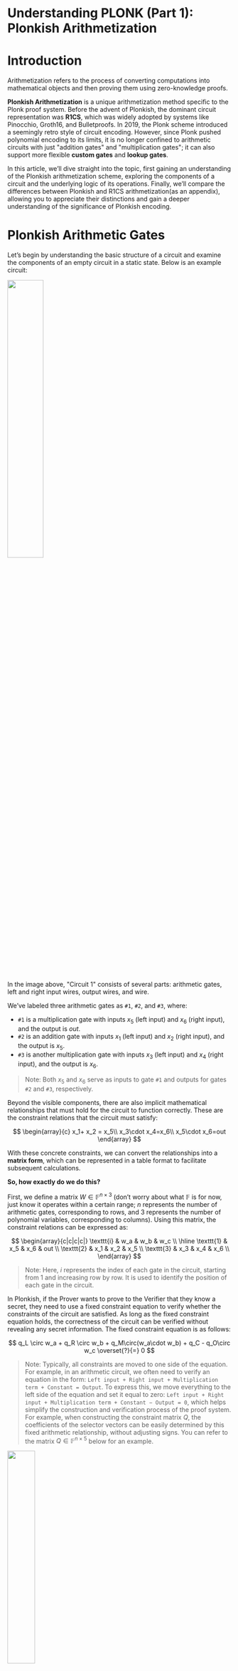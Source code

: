 # Understanding PLONK (Part 1): Plonkish Arithmetization

# Introduction

Arithmetization refers to the process of converting computations into mathematical objects and then proving them using zero-knowledge proofs.

**Plonkish Arithmetization** is a unique arithmetization method specific to the Plonk proof system. Before the advent of Plonkish, the dominant circuit representation was **R1CS**, which was widely adopted by systems like Pinocchio, Groth16, and Bulletproofs. In 2019, the Plonk scheme introduced a seemingly retro style of circuit encoding. However, since Plonk pushed polynomial encoding to its limits, it is no longer confined to arithmetic circuits with just "addition gates" and "multiplication gates"; it can also support more flexible **custom gates** and **lookup gates**.

In this article, we’ll dive straight into the topic, first gaining an understanding of the Plonkish arithmetization scheme, exploring the components of a circuit and the underlying logic of its operations. Finally, we’ll compare the differences between Plonkish and R1CS arithmetization(as an appendix), allowing you to appreciate their distinctions and gain a deeper understanding of the significance of Plonkish encoding.

# Plonkish Arithmetic Gates

Let’s begin by understanding the basic structure of a circuit and examine the components of an empty circuit in a static state. Below is an example circuit:

<img src="img/circuit1.png" width="40%" />

In the image above, "Circuit 1" consists of several parts: arithmetic gates, left and right input wires, output wires, and wire.

We’ve labeled three arithmetic gates as `#1`, `#2`, and `#3`, where:

- `#1` is a multiplication gate with inputs $x_5$ (left input) and $x_6$ (right input), and the output is $out$.
- `#2` is an addition gate with inputs $x_1$ (left input) and $x_2$ (right input), and the output is $x_5$.
- `#3` is another multiplication gate with inputs $x_3$ (left input) and $x_4$ (right input), and the output is $x_6$.

> Note: Both $x_5$ and $x_6$ serve as inputs to gate `#1` and outputs for gates `#2` and `#3`, respectively.

Beyond the visible components, there are also implicit mathematical relationships that must hold for the circuit to function correctly. These are the constraint relations that the circuit must satisfy:

$$
\begin{array}{c}
x_1+ x_2 = x_5\\
x_3\cdot x_4=x_6\\
x_5\cdot x_6=out
\end{array}
$$

With these concrete constraints, we can convert the relationships into a **matrix form**, which can be represented in a table format to facilitate subsequent calculations.

**So, how exactly do we do this?**

First, we define a matrix $W\in\mathbb{F}^{n\times 3}$ (don’t worry about what $\mathbb{F}$ is for now, just know it operates within a certain range; $n$ represents the number of arithmetic gates, corresponding to rows, and 3 represents the number of polynomial variables, corresponding to columns). Using this matrix, the constraint relations can be expressed as:

$$
\begin{array}{c|c|c|c|}
\texttt{i} & w_a & w_b & w_c  \\
\hline
\texttt{1} & x_5 & x_6 & out \\
\texttt{2} & x_1 & x_2 & x_5 \\
\texttt{3} & x_3 & x_4 & x_6 \\
\end{array}
$$

> Note: Here, $i$ represents the index of each gate in the circuit, starting from 1 and increasing row by row. It is used to identify the position of each gate in the circuit.

In Plonkish, if the Prover wants to prove to the Verifier that they know a secret, they need to use a fixed constraint equation to verify whether the constraints of the circuit are satisfied. As long as the fixed constraint equation holds, the correctness of the circuit can be verified without revealing any secret information. The fixed constraint equation is as follows:

$$
q_L \circ w_a + q_R \circ w_b + q_M\circ(w_a\cdot w_b) + q_C -  q_O\circ w_c \overset{?}{=} 0
$$

> Note: Typically, all constraints are moved to one side of the equation. For example, in an arithmetic circuit, we often need to verify an equation in the form:
> `Left input + Right input + Multiplication term + Constant = Output`.
> To express this, we move everything to the left side of the equation and set it equal to zero:
> `Left input + Right input + Multiplication term + Constant − Output = 0`,
> which helps simplify the construction and verification process of the proof system. For example, when constructing the constraint matrix $Q$, the coefficients of the selector vectors can be easily determined by this fixed arithmetic relationship, without adjusting signs. You can refer to the matrix $Q\in\mathbb{F}^{n\times5}$ below for an example.

<img src="img/Plonkish Arithmetization/Q.png" width="35%" />

In the fixed constraint equation above:

- $q_L$, $q_R$, $q_M$, $q_C$, and $q_O$ are **selector vectors** used to select specific variables or operations:
  - $q_L$: left input selector
  - $q_R$: right input selector
  - $q_M$: multiplication selector
  - $q_C$: constant selector
  - $q_O$: output selector
- $w_a$, $w_b$, and $w_c$ are variables (or values on the wires) in the circuit:
  - $w_a$: left input wire of each gate
  - $w_b$: right input wire of each gate
  - $w_c$: output wire of each gate
- $\circ$ denotes element-wise multiplication, also known as the **Hadamard product**.
- $\cdot$ denotes regular multiplication.

To verify the circuit, we need to construct the constraint matrix $Q$ based on the existing relationships.

**How do we construct the constraint matrix $Q$?**

Step one: move all constraints to one side of the equation, so:

- Gate `#1`: The original constraint $x_3\cdot x_4 = x_6$ becomes $x_3\cdot x_4 - x_6=0$.
- Gate `#2`: The constraint $x_1 + x_2 =x_5$ becomes $x_1 + x_2 - x_5=0$.
- Gate `#3`: The constraint $x_5 \cdot x_6 = out$ becomes $x_5 \cdot x_6 - out=0$.

> Why move everything to one side of the equation?
> 1. It standardizes all constraint equations into the form $f(x) = 0$, simplifying the process of handling and verifying these equations.
> 2. It clarifies the role and coefficients of each selector polynomial, avoiding confusion with signs.
> 3. During verification, the uniform equation form simplifies the process of checking and verifying polynomials.

Simple, right? Now, let’s move on to the next step.

Step two: based on the fixed constraint equation and the three transformed equations, determine the coefficients for the selector polynomials. We’ll likely use 0, 1, and -1 (where a coefficient of 0 represents an "off" state, and 1 or -1 represents an "on" state).

For **gate `#1`**:

Since $x_3\cdot x_4 - x_6=0$ must satisfy $q_L \circ w_a + q_R \circ w_b + q_M\circ(w_a\cdot w_b) + q_C - q_O\circ w_c = 0$, its left input selector $q_L=0$, right input selector $q_R=0$, multiplication selector $q_M=1$, constant selector $q_C=0$, and output selector $q_O=1$.

> We can determine the values of the selectors based on the constraint relationships, and we can also verify whether a constraint is enforced by checking the specific values of the selectors. The process works both ways.

We can verify the chosen selector values by plugging them into the fixed constraint equation $q_L \circ w_a + q_R \circ w_b + q_M\circ(w_a\cdot w_b) + q_C - q_O\circ w_c = 0$. For example, substituting the selector values for gate `#1`, the calculation looks like this:

$$
\begin{split}
0 \circ w_a + 0 \circ w_b + 1 \circ(w_a\cdot w_b) + 0 - 1\circ w_c & = 0\\
1 \circ(w_a\cdot w_b) + 0 - 1\circ w_c & = 0
\end{split}
$$

> $\circ$ specifically denotes the Hadamard product. Any matrix multiplied element-wise by the zero matrix results in zero.

Substituting the corresponding selector values (0 or 1, or -1) into the equation:

$$
\begin{split}
0 \circ w_a + 0 \circ w_b + 1 \circ(w_a\cdot w_b) + 0 - 1\circ w_c & = 0\\
1 \circ(w_a\cdot w_b) + 0 - 1\circ w_c & = 0\\
1\circ(w_a\cdot w_b) & = 1\circ w_c\\
x_5 \cdot x_6 & = out
\end{split}
$$

See! The final result $x_5 \cdot x_6 = out$ is consistent with the constraint relationship in the original circuit when substituting the selector values into the fixed equation.

By now, you should be able to apply what you’ve learned. We recommend you follow the steps above to derive the rest of the content:

- For **gate `#2`**: The constraint is $x_1+x_2-x_5=0$, so $q_L=1$, $q_R=1$, $q_M=0$, $q_C=0$, and $q_O=1$.
- For **gate `#3`**: The constraint is $x_5 \cdot x_6 = out$, so $q_L=0$, $q_R=0$, $q_M=1$, $q_C=0$, and $q_O=1$.

> If you look closely, you’ll notice that for a multiplication gate, like $x_5 \cdot x_6 = out$, both the addition selectors are "off" (selector coefficients are 0). For an addition gate, like $x_1+x_2-x_5=0$, the selectors on the right side are either 1 or -1, and they must be "on", rather than "off."

Now, let’s organize the data into a table, just like we did with $W$. We represent the constraint matrix $Q\in\mathbb{F}^{n\times5}$ (where $n$ is the number of arithmetic gates, corresponding to rows, and 5 represents the number of selector polynomials, corresponding to columns).

<img src="img/Plonkish Arithmetization/Q.png" width="35%" />

Here’s the key part!

Now that we have the constraint matrices $Q$ and $W$, we can verify whether the calculations from these two matrices satisfy the initial equation:

$$
q_L \circ w_a + q_R \circ w_b + q_M \circ (w_a \cdot w_b) + q_C - q_O \circ w_c = 0
$$

Substituting the given constraints into the above fixed equation and expanding it, we get the following:

$$
\left[
\begin{array}{c}
0\\
1 \\
0\\
\end{array}
\right]
\circ
\left[
\begin{array}{c}
x_5 \\
x_1 \\
x_3\\
\end{array}
\right]
+
\left[
\begin{array}{c}
0\\
1 \\
0\\
\end{array}
\right]
\circ
\left[
\begin{array}{c}
x_6 \\
x_2 \\
x_4\\
\end{array}
\right]
+
\left[
\begin{array}{c}
1\\
0 \\
1\\
\end{array}
\right]
\circ
\left[
\begin{array}{c}
x_5\cdot x_6 \\
x_1\cdot x_2 \\
x_3\cdot x_4\\
\end{array}
\right]=\left[
\begin{array}{c}
1\\
1 \\
1\\
\end{array}
\right]
\circ
\left[
\begin{array}{c}
out \\
x_5 \\
x_6\\
\end{array}
\right]
$$


Here’s the step-by-step simplification:

$$
\left[
\begin{array}{c}
0 \\
x_1 \\
0\\
\end{array}
\right]
+
\left[
\begin{array}{c}
0 \\
x_2 \\
0\\
\end{array}
\right]
+
\left[
\begin{array}{c}
x_5\cdot x_6 \\
0 \\
x_3\cdot x_4\\
\end{array}
\right]=\left[
\begin{array}{c}
out \\
x_5 \\
x_6\\
\end{array}
\right]
$$


After further simplification:

$$
\left[
\begin{array}{c}
x_5\cdot x_6 \\
x_1+x_2 \\
x_3\cdot x_4\\
\end{array}
\right]=\left[
\begin{array}{c}
out \\
x_5 \\
x_6\\
\end{array}
\right]
$$


By comparing the simplified result with the initial constraints, you can see that we have already reached the result—**the proof is complete**. The simplified result matches the original constraints, and the final result corresponds to the operations of the three gates.

However, the content of the $Q$ matrix alone is not sufficient to fully describe the example circuit above; we need additional elements.

</br>

# Copy Constraints

Let’s compare the two circuits below. They yield identical $Q$ matrices, but their circuit structures are completely different.

<img src="img/circuits comparison.png" width="70%" />

The difference between the two circuits is whether $x_5$ and $x_6$ are connected to gate `#1`.

<img src="img/W.png" width="40%" />

Referring to the circuit comparison diagram and matrix $W$, if the Prover directly fills the circuit values into matrix $W$, an **honest** Prover will input the same value in positions $(w_a,1)$ (first row, first column) and $(w_c,2)$ (second row, third column). However, a **malicious** Prover could input different values. If the malicious Prover also inputs different values in $(w_b,1)$ and $(w_c,3)$, they are effectively proving the circuit on the right rather than the agreed-upon circuit on the left.

<img src="img/Malicious prover fills in different values.png" width="40%" />

To prevent a **malicious** Prover from cheating, we need to introduce additional constraints, forcing an equivalence between variables, like $x_5 = x_7$ and $x_6 = x_8$ in the right-hand circuit, as shown below. This is equivalent to requiring the Prover to input identical values for the same variable in multiple places in the table.

<img src="img/new constraints.png" width="30%" />

This introduces a new type of constraint—**Copy Constraints**. In Plonk, **permutation proofs** are used to ensure that multiple positions in matrix $W$ satisfy these copy constraints. Let’s use the same circuit example to explain the basic idea.

<img src="img/W.png" width="40%" />


Imagine we arrange all the positions in the $W$ table into a vector:

$$
\vec{\sigma_0}=(\boxed{(w_a,1)}, (w_a,2), (w_a,3), \underline{(w_b,1)}, (w_b,2), (w_b,3), (w_c,1), \boxed{(w_c,2)}, \underline{(w_c,3)})
$$

We then swap the positions that should be equal. For example, in the circuit above, we require $(w_a,1) = (w_c,2)$ and $(w_b,1) = (w_c,3)$. After swapping, we get the following vector:

$$
\vec\sigma=(\boxed{(w_c,2)}, (w_a,2), (w_a,3), \underline{(w_c,3)}, (w_b,2), (w_b,3), (w_c,1), \boxed{(w_a,1)}, \underline{(w_b,1)})
$$


We then require the Prover to prove that **the $W$ matrix remains the same after this permutation**. The equality of values at swapped positions ensures that the Prover cannot cheat.

**Here’s another example**: when the values in three (or more) positions in a vector must be equal, we can simply cyclically shift these positions (left or right) and prove that the shifted vector is identical to the original.

For instance:

$$
A = (b_1, b_2, \underline{a_1}, b_3, \underline{a_2}, b_4, \underline{a_3})
$$

To prove that $a_1 = a_2 = a_3$, we only need to prove:

$$
A' =  (b_1, b_2, \underline{a_3}, b_3, \underline{a_1}, b_2, \underline{a_2}) \overset{?}{=} A
$$

In the permuted $\vec\{A'}$, $a_1$, $a_2$, and $a_3$ are shifted to the right: $a_1$ moves to the position of $a_2$, $a_2$ moves to the position of $a_3$, and $a_3$ moves to the position of $a_1$.

If $\vec{A'} = \vec{A}$, then all corresponding positions in $\vec{A'}$ and $\vec{A}$ should have equal values, giving us: $a_1 = a_3$, $a_2 = a_1$, and $a_3 = a_2$, which implies $a_1 = a_2 = a_3$. This method can be applied to any number of equality constraints. (For how to prove vector equality, refer to Section 3).

**How do we describe the swapping operations in the circuit value table?** We only need to record $\vec{\sigma}$, which tracks the mapping of the swapped positions. In other words, it shows which variable is swapped to which new position. We just need to record $\vec{\sigma}$, then we can descirbe the process. Also, $\vec{\sigma}$ can be written in table form:

<img src="img/position.png" width="40%" />


> Let's explain what the Matrix $T\in\mathbb{F}^{n\times3}$ above means:

> **Initial order ($i$ column)**:
> - The element in row 1 was initially in position 1.
> - The element in row 2 was initially in position 2.
> - The element in row 3 was initially in position 3.

> **$σ_a$ column**:
> - $w_c$ was initially in position 1 and was swapped to position 2.
> - $w_a$ was initially in position 2 and remained in position 2.
> - $w_a$ was initially in position 3 and remained in position 3.

> **$σ_b$ column**:
> - $w_c$ was initially in position 1 and was swapped to position 3.
> - $w_b$ was initially in position 2 and remained in position 2.
> - $w_b$ was initially in position 3 and remained in position 3.

> **$σ_c$ column**:
> - $w_c$ was initially in position 1 and remained there.
> - $w_a$ was initially in position 2 and was swapped to position 1.
> - $w_b$ was initially in position 3 and was swapped to position 1.


If you don't understand, I hope this figure blow will help you to feel the change of position:

<img src="img/position change.png" width="100%" />

> To summarize, the position matrix $T\in\mathbb{F}^{n\times3}$ reflects the mapping relationship. The specific position changes can be seen in the figure above. With this method, you don’t need to record how each variable is swapped, but only need to record the mapping relationship after the swap, which can simplify the description of complex swap operations.

As mentioned earlier, constructing only the constraint matrix $Q$ and the assignment matrix $W$ is not enough to fully describe the example circuit in the picture 「example: Circuit 1」. However, now that we’ve included the permutation vector $\vec\sigma$, together they can jointly describe and verify the circuit. The entire circuit can be described as $(Q, \sigma)$, and the circuit's values are represented by $W$.

<img src="img/matrixs.png" width="100%" />

$$
\mathsf{Plonkish}_0 \triangleq (Q, \sigma; W)
$$

</br>


# Circuit Verification Protocol Framework

Now that we have the description of the circuit’s structure and values, we can outline the Plonk protocol framework.

**The protocol’s computational process is as follows**:

First, the Prover and Verifier agree on a common circuit — $(Q, \sigma)$. Assume the circuit’s public output is $out = 99$, and $(x_1, x_2, x_3, x_4)$ are secret inputs.

The Prover fills in the $W$ matrix (which the Verifier cannot see):

$$
\begin{array}{c|c|c|c|}
i & w_a & w_b & w_c  \\
\hline
1 & \boxed{x_5} & \underline{x_6} & [out] \\
2 & x_1 & x_2 & \boxed{x_5} \\
3 & x_3 & x_4 & \underline{x_6} \\
4 & 0 & 0 & [out] \\
\end{array}
$$

The additional fourth row introduces an extra arithmetic constraint to ensure $out = 99$, emphasizing that the value of $out$ appears in the $Q$ matrix.

The agreed-upon $Q$ matrix between the Prover and Verifier is:

$$
\begin{array}{c|c|c|c|}
i & q_L & q_R & q_M & q_C & q_O  \\
\hline
1 & 0 & 0 & 1 & 0 & 1 \\
2 & 1 & 1 & 0 & 0 & 1 \\
3 & 0 & 0 & 1 & 0 & 1 \\
4 & 0 & 0 & 0 & 99 & 1 \\
\end{array}
$$

In the fourth row, the constraint $out = 99$ is enforced by substituting $(q_L = 0, q_R = 0, q_M = 0, q_C = 99, q_O = 1)$ into the arithmetic constraint equation, yielding $99 - w_c = 0$, which means $(W_c, 4) = 99$ (indicating that the value at $(q_c, 4)$ in the $Q$ matrix is $99$).

$$
q_L \circ w_a + q_R \circ w_b + q_M \circ (w_a \cdot w_b) + q_C - q_O \circ w_c = 0
$$

To ensure that $w_c$ in the first row of the $W$ matrix also equals $99$ (ensuring that the output $out$ is correctly reflected in all relevant positions), we need to add an additional copy constraint into the $\sigma$ vector, ensuring that the value of $out$ at position $w_{(c,1)}$ is swapped with the value of $out$ at $w_{(c,4)}$:

$$
\begin{array}{c|c|c|c|}
i & \sigma_a & \sigma_b & \sigma_c  \\
\hline
1 & \boxed{w_{(c,2)}} & \underline{w_{(c,3)}} & [{w_{(c,4)}}] \\
2 & {w_{(a,2)}} & {w_{(b,2)}} & \boxed{w_{(a,1)}} \\
3 & {w_{(a,3)}} & {w_{(b,3)}} & \underline{w_{(b,1)}} \\
4 & {w_{(a,4)}} & {w_{(b,4)}} & [{w_{(c,1)}}]\\
\end{array}
$$

If the Prover is honest, the following arithmetic constraint equation holds for each $i \in (1, 2, 3, 4)$:

$$
q_{L,i} \circ w_{(a,i)} + q_{R,i} \circ w_{(b,i)} + q_{M,i}\circ(w_{(a,i)}\cdot w_{(b,i)}) + q_{C,i} - q_{O,i}\circ w_{(c,i)} = 0
$$

**The general idea of the verification protocol is as follows**:

- Protocol start: The Prover honestly fills in the $W$ table, encoding each column of the $W$ table and applying polynomial encoding. The encoded result is then sent to the Verifier.
- Verification phase: The Verifier and Prover interact further to check whether the following equation holds:

$$
q_{L}(X) \cdot w_{a}(X) + q_{R}(X) \cdot w_{b}(X) + q_{M}(X) \cdot (w_{a}(X) \cdot w_{b}(X)) + q_{C}(X) - q_{O}(X) \cdot w_{c}(X) \overset{?}{=} 0
$$

> $$
> q_{L,i} \circ w_{a,i} + q_{R,i} \circ w_{b,i} + q_{M,i} \circ (w_{a,i} \cdot w_{b,i}) + q_{C,i} - q_{O,i} \circ w_{c,i} = 0
> $$
>
> and
>
> $$
> q_L(X) \cdot w_a(X) + q_R(X) \cdot w_b(X) + q_M(X) \cdot (w_a(X) \cdot w_b(X)) + q_C(X) - q_O(X) \cdot w_c(X) = 0
> $$
>
> These two equations essentially represent the same idea. Here’s how they compare:
>
> 1. **Index vs. Polynomial notation**:  
>    - The first equation uses the index $i$ to represent specific points, meaning it applies to constraints at specific positions.  
>    - The second equation uses $(X)$ to represent polynomials, meaning it applies to the constraints over the entire domain.
> 2. **Variables and coefficients**:  
>    - $q_{L,i}, q_{R,i}, q_{M,i}, q_{C,i}, q_{O,i}$ correspond to $q_L(X), q_R(X), q_M(X), q_C(X), q_O(X)$. These represent the same constraint coefficients, but one is in terms of specific values, and the other is in polynomial form.  
>    - Similarly, $w_{a,i}, w_{b,i}, w_{c,i}$ correspond to $w_a(X), w_b(X), w_c(X)$. These represent the same input values, but one is in specific values, and the other is in polynomial form.
> 3. **Operators**:  
>    - The first equation uses " $\circ$ " to denote multiplication.
>    - The second equation uses " $\cdot$ " to denote multiplication.

This method allows the Verifier to ensure that all computations in the circuit are correct, thereby verifying the entire computational process.

However, verifying only the equation:

$$
q_{L}(X) \cdot w_{a}(X) + q_{R}(X) \cdot w_{b}(X) + q_{M}(X) \cdot (w_{a}(X) \cdot w_{b}(X)) + q_{C}(X) - q_{O}(X) \cdot w_{c}(X) \overset{?}{=} 0
$$

is not sufficient. We also need to verify the relationship between $(\sigma_a(X), \sigma_b(X), \sigma_c(X))$ and $(w_a(X), w_b(X), w_c(X))$.

As for how the Verifier uses polynomials to verify the circuit operations and ensure the relationship between $(\sigma_a(X), \sigma_b(X), \sigma_c(X))$ and $(w_a(X), w_b(X), w_c(X))$, this will be covered in later sections.

